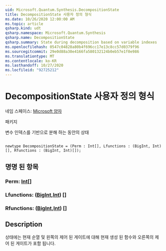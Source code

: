 ```yaml
---
uid: Microsoft.Quantum.Synthesis.DecompositionState
title: DecompositionState 사용자 정의 형식
ms.date: 10/26/2020 12:00:00 AM
ms.topic: article
qsharp.kind: udt
qsharp.namespace: Microsoft.Quantum.Synthesis
qsharp.name: DecompositionState
qsharp.summary: State during decomposition based on variable indexes
ms.openlocfilehash: 0547c04828a80b4f696cc17e13c8cc57d0379f96
ms.sourcegitcommit: 29e0d88a30e4166fa580132124b0eb57e1f0e986
ms.translationtype: MT
ms.contentlocale: ko-KR
ms.lasthandoff: 10/27/2020
ms.locfileid: "92725212"
---
```

# <a name="decompositionstate-user-defined-type"></a>DecompositionState 사용자 정의 형식

네임 스페이스: [Microsoft 양자](xref:Microsoft.Quantum.Synthesis)

패키지 [](https://nuget.org/packages/)


변수 인덱스를 기반으로 분해 하는 동안의 상태

```qsharp

newtype DecompositionState = (Perm : Int[], Lfunctions : (BigInt, Int)[], Rfunctions : (BigInt, Int)[]);
```



## <a name="named-items"></a>명명 된 항목

### <a name="perm--int"></a>Perm: [Int](xref:microsoft.quantum.lang-ref.int)[]


### <a name="lfunctions--bigintint"></a>Lfunctions: ([BigInt](xref:microsoft.quantum.lang-ref.bigint),[Int](xref:microsoft.quantum.lang-ref.int)) []


### <a name="rfunctions--bigintint"></a>Rfunctions: ([BigInt](xref:microsoft.quantum.lang-ref.bigint),[Int](xref:microsoft.quantum.lang-ref.int)) []



## <a name="description"></a>Description

상태에는 현재 순열 및 왼쪽의 제어 된 게이트에 대해 현재 생성 된 함수와 오른쪽의 제어 된 게이트가 포함 됩니다.